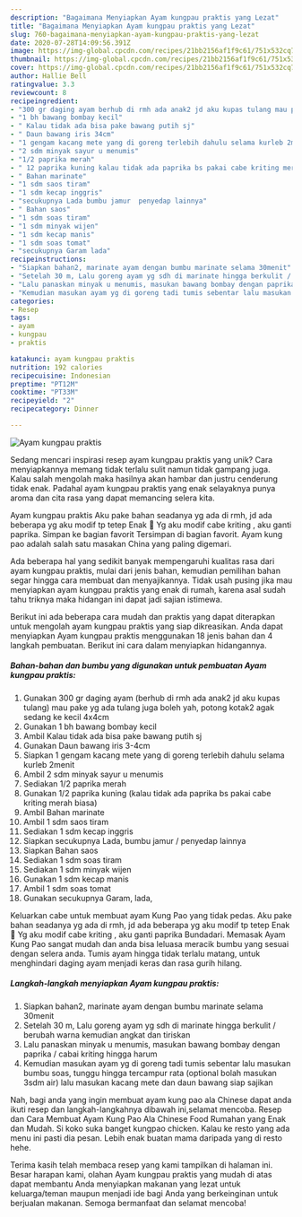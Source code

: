 ```yaml
---
description: "Bagaimana Menyiapkan Ayam kungpau praktis yang Lezat"
title: "Bagaimana Menyiapkan Ayam kungpau praktis yang Lezat"
slug: 760-bagaimana-menyiapkan-ayam-kungpau-praktis-yang-lezat
date: 2020-07-28T14:09:56.391Z
image: https://img-global.cpcdn.com/recipes/21bb2156af1f9c61/751x532cq70/ayam-kungpau-praktis-foto-resep-utama.jpg
thumbnail: https://img-global.cpcdn.com/recipes/21bb2156af1f9c61/751x532cq70/ayam-kungpau-praktis-foto-resep-utama.jpg
cover: https://img-global.cpcdn.com/recipes/21bb2156af1f9c61/751x532cq70/ayam-kungpau-praktis-foto-resep-utama.jpg
author: Hallie Bell
ratingvalue: 3.3
reviewcount: 8
recipeingredient:
- "300 gr daging ayam berhub di rmh ada anak2 jd aku kupas tulang mau pake yg ada tulang juga boleh yah potong kotak2 agak sedang ke kecil 4x4cm"
- "1 bh bawang bombay kecil"
- " Kalau tidak ada bisa pake bawang putih sj"
- " Daun bawang iris 34cm"
- "1 gengam kacang mete yang di goreng terlebih dahulu selama kurleb 2menit"
- "2 sdm minyak sayur u menumis"
- "1/2 paprika merah"
- " 12 paprika kuning kalau tidak ada paprika bs pakai cabe kriting merah biasa"
- " Bahan marinate"
- "1 sdm saos tiram"
- "1 sdm kecap inggris"
- "secukupnya Lada bumbu jamur  penyedap lainnya"
- " Bahan saos"
- "1 sdm soas tiram"
- "1 sdm minyak wijen"
- "1 sdm kecap manis"
- "1 sdm soas tomat"
- "secukupnya Garam lada"
recipeinstructions:
- "Siapkan bahan2, marinate ayam dengan bumbu marinate selama 30menit"
- "Setelah 30 m, Lalu goreng ayam yg sdh di marinate hingga berkulit / berubah warna kemudian angkat dan tiriskan"
- "Lalu panaskan minyak u menumis, masukan bawang bombay dengan paprika / cabai kriting hingga harum"
- "Kemudian masukan ayam yg di goreng tadi tumis sebentar lalu masukan bumbu soas, tunggu hingga tercampur rata (optional bolah masukan 3sdm air) lalu masukan kacang mete dan daun bawang siap sajikan"
categories:
- Resep
tags:
- ayam
- kungpau
- praktis

katakunci: ayam kungpau praktis 
nutrition: 192 calories
recipecuisine: Indonesian
preptime: "PT12M"
cooktime: "PT33M"
recipeyield: "2"
recipecategory: Dinner

---
```



![Ayam kungpau praktis](https://img-global.cpcdn.com/recipes/21bb2156af1f9c61/751x532cq70/ayam-kungpau-praktis-foto-resep-utama.jpg)

Sedang mencari inspirasi resep ayam kungpau praktis yang unik? Cara menyiapkannya memang tidak terlalu sulit namun tidak gampang juga. Kalau salah mengolah maka hasilnya akan hambar dan justru cenderung tidak enak. Padahal ayam kungpau praktis yang enak selayaknya punya aroma dan cita rasa yang dapat memancing selera kita.

Ayam kungpau praktis Aku pake bahan seadanya yg ada di rmh, jd ada beberapa yg aku modif tp tetep Enak 🥳 Yg aku modif cabe kriting , aku ganti paprika. Simpan ke bagian favorit Tersimpan di bagian favorit. Ayam kung pao adalah salah satu masakan China yang paling digemari.

Ada beberapa hal yang sedikit banyak mempengaruhi kualitas rasa dari ayam kungpau praktis, mulai dari jenis bahan, kemudian pemilihan bahan segar hingga cara membuat dan menyajikannya. Tidak usah pusing jika mau menyiapkan ayam kungpau praktis yang enak di rumah, karena asal sudah tahu triknya maka hidangan ini dapat jadi sajian istimewa.


Berikut ini ada beberapa cara mudah dan praktis yang dapat diterapkan untuk mengolah ayam kungpau praktis yang siap dikreasikan. Anda dapat menyiapkan Ayam kungpau praktis menggunakan 18 jenis bahan dan 4 langkah pembuatan. Berikut ini cara dalam menyiapkan hidangannya.

<!--inarticleads1-->

##### Bahan-bahan dan bumbu yang digunakan untuk pembuatan Ayam kungpau praktis:

1. Gunakan 300 gr daging ayam (berhub di rmh ada anak2 jd aku kupas tulang) mau pake yg ada tulang juga boleh yah, potong kotak2 agak sedang ke kecil 4x4cm
1. Gunakan 1 bh bawang bombay kecil
1. Ambil  Kalau tidak ada bisa pake bawang putih sj
1. Gunakan  Daun bawang iris 3-4cm
1. Siapkan 1 gengam kacang mete yang di goreng terlebih dahulu selama kurleb 2menit
1. Ambil 2 sdm minyak sayur u menumis
1. Sediakan 1/2 paprika merah
1. Gunakan  1/2 paprika kuning (kalau tidak ada paprika bs pakai cabe kriting merah biasa)
1. Ambil  Bahan marinate
1. Ambil 1 sdm saos tiram
1. Sediakan 1 sdm kecap inggris
1. Siapkan secukupnya Lada, bumbu jamur / penyedap lainnya
1. Siapkan  Bahan saos
1. Sediakan 1 sdm soas tiram
1. Sediakan 1 sdm minyak wijen
1. Gunakan 1 sdm kecap manis
1. Ambil 1 sdm soas tomat
1. Gunakan secukupnya Garam, lada,


Keluarkan cabe untuk membuat ayam Kung Pao yang tidak pedas. Aku pake bahan seadanya yg ada di rmh, jd ada beberapa yg aku modif tp tetep Enak 🥳 Yg aku modif cabe kriting , aku ganti paprika Bundadari. Memasak Ayam Kung Pao sangat mudah dan anda bisa leluasa meracik bumbu yang sesuai dengan selera anda. Tumis ayam hingga tidak terlalu matang, untuk menghindari daging ayam menjadi keras dan rasa gurih hilang. 

<!--inarticleads2-->

##### Langkah-langkah menyiapkan Ayam kungpau praktis:

1. Siapkan bahan2, marinate ayam dengan bumbu marinate selama 30menit
1. Setelah 30 m, Lalu goreng ayam yg sdh di marinate hingga berkulit / berubah warna kemudian angkat dan tiriskan
1. Lalu panaskan minyak u menumis, masukan bawang bombay dengan paprika / cabai kriting hingga harum
1. Kemudian masukan ayam yg di goreng tadi tumis sebentar lalu masukan bumbu soas, tunggu hingga tercampur rata (optional bolah masukan 3sdm air) lalu masukan kacang mete dan daun bawang siap sajikan


Nah, bagi anda yang ingin membuat ayam kung pao ala Chinese dapat anda ikuti resep dan langkah-langkahnya dibawah ini,selamat mencoba. Resep dan Cara Membuat Ayam Kung Pao Ala Chinese Food Rumahan yang Enak dan Mudah. Si koko suka banget kungpao chicken. Kalau ke resto yang ada menu ini pasti dia pesan. Lebih enak buatan mama daripada yang di resto hehe. 

Terima kasih telah membaca resep yang kami tampilkan di halaman ini. Besar harapan kami, olahan Ayam kungpau praktis yang mudah di atas dapat membantu Anda menyiapkan makanan yang lezat untuk keluarga/teman maupun menjadi ide bagi Anda yang berkeinginan untuk berjualan makanan. Semoga bermanfaat dan selamat mencoba!
